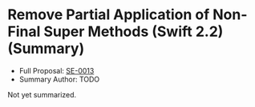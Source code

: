 # Remove Partial Application of Non-Final Super Methods (Swift 2.2) (Summary)

* Full Proposal: [SE-0013](https://github.com/apple/swift-evolution/blob/main/proposals/0013-remove-partial-application-super.md)
* Summary Author: TODO

Not yet summarized.

